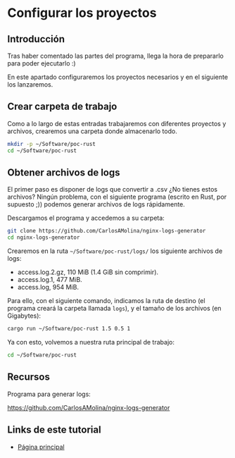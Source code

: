 # Configurar los proyectos


## Introducción 

Tras haber comentado las partes del programa, llega la hora de prepararlo para poder ejecutarlo :)

En este apartado configuraremos los proyectos necesarios y en el siguiente los lanzaremos.

## Crear carpeta de trabajo

Como a lo largo de estas entradas trabajaremos con diferentes proyectos y archivos, crearemos una carpeta donde almacenarlo todo.

```bash
mkdir -p ~/Software/poc-rust
cd ~/Software/poc-rust
```

## Obtener archivos de logs

El primer paso es disponer de logs que convertir a .csv ¿No tienes estos archivos? Ningún problema, con el siguiente programa (escrito en Rust, por supuesto ;)) podemos generar archivos de logs rápidamente.

Descargamos el programa y accedemos a su carpeta:

```bash
git clone https://github.com/CarlosAMolina/nginx-logs-generator
cd nginx-logs-generator
```

Crearemos en la ruta `~/Software/poc-rust/logs/` los siguiente archivos de logs:

- access.log.2.gz, 110 MiB (1.4 GiB sin comprimir).
- access.log.1, 477 MiB.
- access.log, 954 MiB.

Para ello, con el siguiente comando, indicamos la ruta de destino (el programa creará la carpeta llamada `logs`), y el tamaño de los archivos (en Gigabytes):

```bash
cargo run ~/Software/poc-rust 1.5 0.5 1
```

Ya con esto, volvemos a nuestra ruta principal de trabajo:

```bash
cd ~/Software/poc-rust
```

## Recursos

Programa para generar logs:

<https://github.com/CarlosAMolina/nginx-logs-generator>

## Links de este tutorial

- [Página principal](introduction.html)


